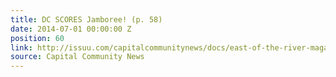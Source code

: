 ```yaml
---
title: DC SCORES Jamboree! (p. 58)
date: 2014-07-01 00:00:00 Z
position: 60
link: http://issuu.com/capitalcommunitynews/docs/east-of-the-river-magazine-july-201_2cc5c74640f144
source: Capital Community News
---
```


